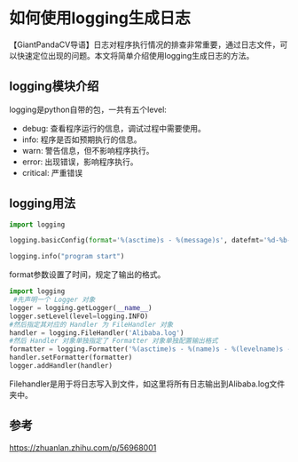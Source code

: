 # 如何使用logging生成日志

【GiantPandaCV导语】日志对程序执行情况的排查非常重要，通过日志文件，可以快速定位出现的问题。本文将简单介绍使用logging生成日志的方法。

## logging模块介绍

logging是python自带的包，一共有五个level:

- debug: 查看程序运行的信息，调试过程中需要使用。
- info: 程序是否如预期执行的信息。
- warn: 警告信息，但不影响程序执行。
- error: 出现错误，影响程序执行。
- critical: 严重错误

## logging用法

```python
import logging

logging.basicConfig(format='%(asctime)s - %(message)s', datefmt='%d-%b-%y %H:%M:%S')

logging.info("program start")
```

format参数设置了时间，规定了输出的格式。

```python
import logging
 #先声明一个 Logger 对象
logger = logging.getLogger(__name__)
logger.setLevel(level=logging.INFO)
#然后指定其对应的 Handler 为 FileHandler 对象
handler = logging.FileHandler('Alibaba.log')
#然后 Handler 对象单独指定了 Formatter 对象单独配置输出格式
formatter = logging.Formatter('%(asctime)s - %(name)s - %(levelname)s - %(message)s')
handler.setFormatter(formatter)
logger.addHandler(handler)
```

Filehandler是用于将日志写入到文件，如这里将所有日志输出到Alibaba.log文件夹中。



## 参考

https://zhuanlan.zhihu.com/p/56968001